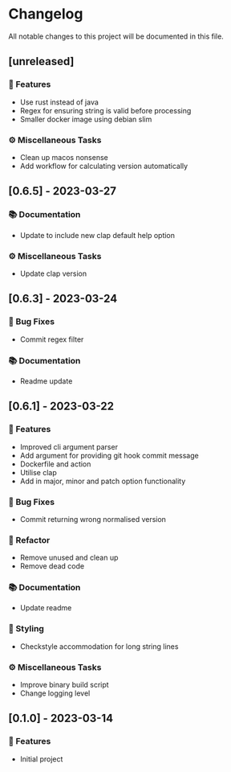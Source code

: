 # Changelog

All notable changes to this project will be documented in this file.

## [unreleased]

### 🚀 Features

- Use rust instead of java
- Regex for ensuring string is valid before processing
- Smaller docker image using debian slim

### ⚙️ Miscellaneous Tasks

- Clean up macos nonsense
- Add workflow for calculating version automatically

## [0.6.5] - 2023-03-27

### 📚 Documentation

- Update to include new clap default help option

### ⚙️ Miscellaneous Tasks

- Update clap version

## [0.6.3] - 2023-03-24

### 🐛 Bug Fixes

- Commit regex filter

### 📚 Documentation

- Readme update

## [0.6.1] - 2023-03-22

### 🚀 Features

- Improved cli argument parser
- Add argument for providing git hook commit message
- Dockerfile and action
- Utilise clap
- Add in major, minor and patch option functionality

### 🐛 Bug Fixes

- Commit returning wrong normalised version

### 🚜 Refactor

- Remove unused and clean up
- Remove dead code

### 📚 Documentation

- Update readme

### 🎨 Styling

- Checkstyle accommodation for long string lines

### ⚙️ Miscellaneous Tasks

- Improve binary build script
- Change logging level

## [0.1.0] - 2023-03-14

### 🚀 Features

- Initial project

<!-- generated by git-cliff -->
